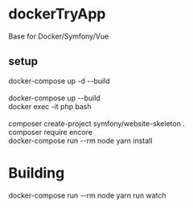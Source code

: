 # dockerTryApp
Base for Docker/Symfony/Vue

## setup
docker-compose up -d --build    <br/>
<br/>docker-compose up --build
<br/>docker exec -it php bash
<br/>
<br/>composer create-project symfony/website-skeleton .
<br/>composer require encore
<br/>docker-compose run --rm node yarn install

# Building
docker-compose run --rm node yarn run watch
